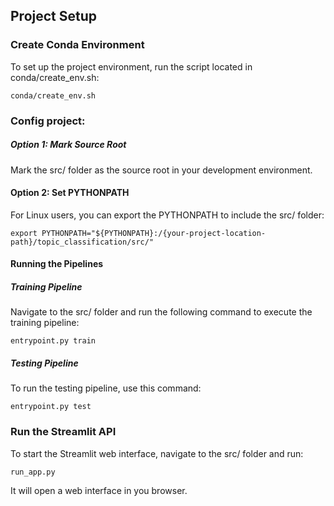 
## Project Setup

### Create Conda Environment
To set up the project environment, run the script located in conda/create_env.sh:

    conda/create_env.sh

### Config project:
##### Option 1: Mark Source Root
Mark the src/ folder as the source root in your development environment.

#### Option 2: Set PYTHONPATH
For Linux users, you can export the PYTHONPATH to include the src/ folder:

    export PYTHONPATH="${PYTHONPATH}:/{your-project-location-path}/topic_classification/src/"

#### Running the Pipelines
##### Training Pipeline
Navigate to the src/ folder and run the following command to execute the training pipeline:

    entrypoint.py train 

##### Testing Pipeline
To run the testing pipeline, use this command:

    entrypoint.py test 

### Run the Streamlit API
To start the Streamlit web interface, navigate to the src/ folder and run:

    run_app.py

It will open a web interface in you browser.
